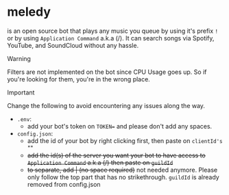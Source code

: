# meledy
is an open source bot that plays any music you queue by using it's prefix `!` or by using `Application Command` a.k.a (/). It can search songs via Spotify, YouTube, and SoundCloud without any hassle.
> [!WARNING]
> Filters are not implemented on the bot since CPU Usage goes up. So if you're looking for them, you're in the wrong place.

> [!IMPORTANT]
> Change the following to avoid encountering any issues along the way.

- `.env`:
  - add your bot's token on `TOKEN=` and please don't add any spaces.
- `config.json`:
  - add the id of your bot by right clicking first, then paste on `clientId's` ""
  - ~~add the id(s) of the server you want your bot to have access to `Application Command` a.k.a (/) then paste on `guildId`~~
  - ~~to separate, add | (no space required)~~ not needed anymore. Please only follow the top part that has no strikethrough. `guildId` is already removed from config.json
